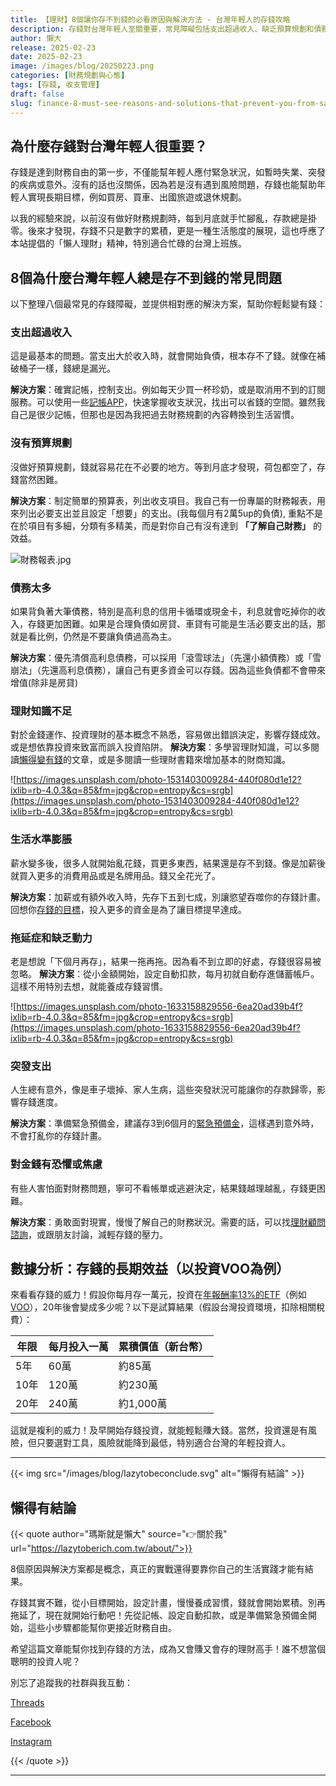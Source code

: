 ```yaml
---
title: 【理財】8個讓你存不到錢的必看原因與解決方法 - 台灣年輕人的存錢攻略
description: 存錢對台灣年輕人至關重要，常見障礙包括支出超過收入、缺乏預算規劃和債務過多。解決方案包括記帳、制定預算、優先償還高利息債務以及學習理財知識。透過早期投資和建立緊急預備金，可以有效累積財富，實現財務自由。從小目標開始，逐步養成存錢習慣。
author: 懶大
release: 2025-02-23
date: 2025-02-23
image: /images/blog/20250223.png
categories: [財務規劃與心態]
tags: [存錢, 收支管理]
draft: false
slug: finance-8-must-see-reasons-and-solutions-that-prevent-you-from-saving-money-a-saving-strategy-for-young-people-in-taiwan
---
```


## 為什麼存錢對台灣年輕人很重要？

存錢是達到財務自由的第一步，不僅能幫年輕人應付緊急狀況，如暫時失業、突發的疾病或意外。沒有的話也沒關係，因為若是沒有遇到風險問題，存錢也能幫助年輕人實現長期目標，例如買房、買車、出國旅遊或退休規劃。

以我的經驗來說，以前沒有做好財務規劃時，每到月底就手忙腳亂，存款總是掛零。後來才發現，存錢不只是數字的累積，更是一種生活態度的展現，這也呼應了本站提倡的「懶人理財」精神，特別適合忙碌的台灣上班族。

## 8個為什麼台灣年輕人總是存不到錢的常見問題

以下整理八個最常見的存錢障礙，並提供相對應的解決方案，幫助你輕鬆變有錢：

### 支出超過收入

這是最基本的問題。當支出大於收入時，就會開始負債，根本存不了錢。就像在補破桶子一樣，錢總是漏光。

**解決方案**：確實記帳，控制支出。例如每天少買一杯珍奶，或是取消用不到的訂閱服務。可以使用一些[記帳APP](https://www.elle.com/tw/life/tech/g63065301/spending-app-2025/)，快速掌握收支狀況，找出可以省錢的空間。雖然我自己是很少記帳，但那也是因為我把過去財務規劃的內容轉換到生活習慣。

### 沒有預算規劃

沒做好預算規劃，錢就容易花在不必要的地方。等到月底才發現，荷包都空了，存錢當然困難。

**解決方案**：制定簡單的預算表，列出收支項目。我自己有一份專屬的財務報表，用來列出必要支出並且設定「想要」的支出。(我每個月有2萬5up的負債), 重點不是在於項目有多細，分類有多精美，而是對你自己有沒有達到 **「了解自己財務」** 的效益。

![財務報表.jpg](images/blog/20250223_1.jpg)

### 債務太多

如果背負著大筆債務，特別是高利息的信用卡循環或現金卡，利息就會吃掉你的收入，存錢更加困難。如果是合理負債如房貸、車貸有可能是生活必要支出的話，那就是看比例，仍然是不要讓負債過高為主。

**解決方案**：優先清償高利息債務，可以採用「滾雪球法」（先還小額債務）或「雪崩法」（先還高利息債務），讓自己有更多資金可以存錢。因為這些負債都不會帶來增值(除非是房貸)

### 理財知識不足

對於金錢運作、投資理財的基本概念不熟悉，容易做出錯誤決定，影響存錢成效。或是想依靠投資來致富而誤入投資陷阱。
**解決方案**：多學習理財知識，可以多閱讀[懶得變有錢](https://lazytoberich.com.tw/blog/)的文章，或是多閱讀一些理財書籍來增加基本的財商知識。

![https://images.unsplash.com/photo-1531403009284-440f080d1e12?ixlib=rb-4.0.3&q=85&fm=jpg&crop=entropy&cs=srgb](https://images.unsplash.com/photo-1531403009284-440f080d1e12?ixlib=rb-4.0.3&q=85&fm=jpg&crop=entropy&cs=srgb)

### 生活水準膨脹

薪水變多後，很多人就開始亂花錢，買更多東西，結果還是存不到錢。像是加薪後就買入更多的消費用品或是名牌用品。錢又全花光了。

**解決方案**：加薪或有額外收入時，先存下五到七成，別讓慾望吞噬你的存錢計畫。回想你[存錢的目標](https://lazytoberich.com.tw/blog/finance-retirement-funds-are-not-as-insufficient-as-you-think-as-long-as-you-start-investing-now-follow-these-6-steps-to-begin-your-retirement-planning/#1%E8%A8%AD%E5%AE%9A%E4%BD%A0%E7%9A%84%E6%8A%95%E8%B3%87%E7%9B%AE%E6%A8%99)，投入更多的資金是為了讓目標提早達成。

### 拖延症和缺乏動力

老是想說「下個月再存」，結果一拖再拖。因為看不到立即的好處，存錢很容易被忽略。
**解決方案**：從小金額開始，設定自動扣款，每月初就自動存進儲蓄帳戶。這樣不用特別去想，就能養成存錢習慣。

![https://images.unsplash.com/photo-1633158829556-6ea20ad39b4f?ixlib=rb-4.0.3&q=85&fm=jpg&crop=entropy&cs=srgb](https://images.unsplash.com/photo-1633158829556-6ea20ad39b4f?ixlib=rb-4.0.3&q=85&fm=jpg&crop=entropy&cs=srgb)

### 突發支出

人生總有意外，像是車子壞掉、家人生病，這些突發狀況可能讓你的存款歸零，影響存錢進度。

**解決方案**：準備緊急預備金，建議存3到6個月的[緊急預備金](https://lazytoberich.com.tw/blog/ep5-financial-planning-is-missing-this-be-careful-just-buying-things-is-not-enough/)，這樣遇到意外時，不會打亂你的存錢計畫。

### 對金錢有恐懼或焦慮

有些人害怕面對財務問題，寧可不看帳單或逃避決定，結果錢越理越亂，存錢更困難。

**解決方案**：勇敢面對現實，慢慢了解自己的財務狀況。需要的話，可以找[理財顧問諮詢](https://lazytoberich.com.tw/contact/)，或跟朋友討論，減輕存錢的壓力。

## 數據分析：存錢的長期效益（以投資VOO為例）

來看看存錢的威力！假設你每月存一萬元，投資在[年報酬率13%的ETF](https://lazytoberich.com.tw/blog/investing-affordable-vs-luxury-etf-comparison/)（例如[VOO](https://lazytoberich.com.tw/blog/investment-is-voo-a-guaranteed-profit-in-2025-or-should-we-be-cautious-of-potential-pitfalls/)），20年後會變成多少呢？以下是試算結果（假設台灣投資環境，扣除相關稅費）：

| **年限** | **每月投入一萬** | **累積價值（新台幣）** |
| -------- | ---------------- | ---------------------- |
| 5年      | 60萬             | 約85萬                 |
| 10年     | 120萬            | 約230萬                |
| 20年     | 240萬            | 約1,000萬              |

這就是複利的威力！及早開始存錢投資，就能輕鬆賺大錢。當然，投資還是有風險，但只要選對工具，風險就能降到最低，特別適合台灣的年輕投資人。

---

{{< img src="/images/blog/lazytobeconclude.svg" alt="懶得有結論" >}}

## 懶得有結論

{{< quote author="瑪斯就是懶大" source="👉關於我" url="https://lazytoberich.com.tw/about/">}}

8個原因與解決方案都是概念，真正的實戰還得要靠你自己的生活實踐才能有結果。

存錢其實不難，從小目標開始，設定計畫，慢慢養成習慣，錢就會開始累積。別再拖延了，現在就開始行動吧！先從記帳、設定自動扣款，或是準備緊急預備金開始，這些小步驟都能幫你更接近財務自由。

希望這篇文章能幫你找到存錢的方法，成為又會賺又會存的理財高手！誰不想當個聰明的投資人呢？

別忘了追蹤我的社群與我互動：

[Threads](https://www.threads.net/@lazytoberich/)

[Facebook](https://www.facebook.com/lazytoberich)

[Instagram](https://www.instagram.com/lazytoberich/)

{{< /quote >}}

---
